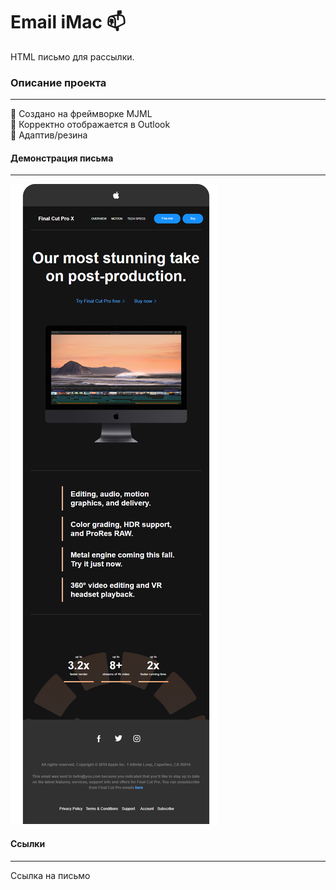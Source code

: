 # Email iMac :mailbox:   
HTML письмо для рассылки.            

### Описание проекта
____
:e-mail: Создано на фреймворке MJML         
:e-mail: Корректно отображается в Outlook  
:e-mail: Адаптив/резина     
    

#### Демонстрация письма 
____    

![image](https://github.com/DevMinrat/email-imac/blob/master/mails_imac.png)

#### Ссылки    
____   

Ссылка на письмо
